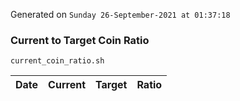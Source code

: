 Generated on `Sunday 26-September-2021 at 01:37:18`

### Current to Target Coin Ratio
`current_coin_ratio.sh`

Date|Current|Target|Ratio
---|---|---|---
